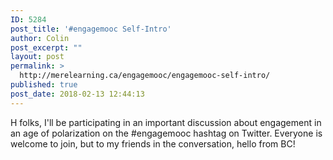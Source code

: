 ```yaml
---
ID: 5284
post_title: '#engagemooc Self-Intro'
author: Colin
post_excerpt: ""
layout: post
permalink: >
  http://merelearning.ca/engagemooc/engagemooc-self-intro/
published: true
post_date: 2018-02-13 12:44:13
---
```

H folks, I'll be participating in an important discussion about engagement in an age of polarization on the #engagemooc hashtag on Twitter. Everyone is welcome to join, but to my friends in the conversation, hello from BC!